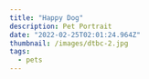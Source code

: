```yaml
---
title: "Happy Dog"
description: Pet Portrait
date: "2022-02-25T02:01:24.964Z"
thumbnail: /images/dtbc-2.jpg
tags:
  - pets
---
```

